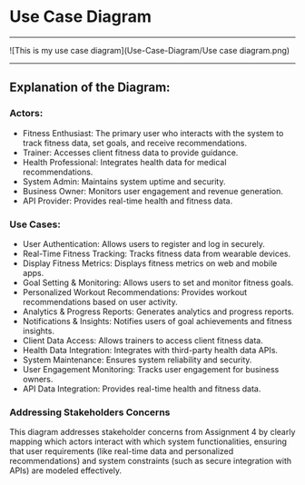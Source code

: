 # Use Case Diagram
___

![This is my use case diagram](Use-Case-Diagram/Use case diagram.png)

___

## Explanation of the Diagram:

### Actors:
* Fitness Enthusiast: The primary user who interacts with the system to track fitness data, set goals, and receive recommendations.
* Trainer: Accesses client fitness data to provide guidance.
* Health Professional: Integrates health data for medical recommendations.
* System Admin: Maintains system uptime and security.
* Business Owner: Monitors user engagement and revenue generation.
* API Provider: Provides real-time health and fitness data.

### Use Cases:
* User Authentication: Allows users to register and log in securely.
* Real-Time Fitness Tracking: Tracks fitness data from wearable devices.
* Display Fitness Metrics: Displays fitness metrics on web and mobile apps.
* Goal Setting & Monitoring: Allows users to set and monitor fitness goals.
* Personalized Workout Recommendations: Provides workout recommendations based on user activity.
* Analytics & Progress Reports: Generates analytics and progress reports.
* Notifications & Insights: Notifies users of goal achievements and fitness insights.
* Client Data Access: Allows trainers to access client fitness data.
* Health Data Integration: Integrates with third-party health data APIs.
* System Maintenance: Ensures system reliability and security.
* User Engagement Monitoring: Tracks user engagement for business owners.
* API Data Integration: Provides real-time health and fitness data.

### Addressing Stakeholders Concerns
This diagram addresses stakeholder concerns from Assignment 4 by clearly mapping which actors interact with which system functionalities, ensuring that user requirements (like real-time data and personalized recommendations) and system constraints (such as secure integration with APIs) are modeled effectively.